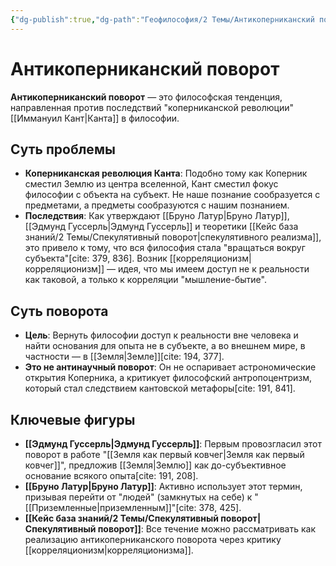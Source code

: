```yaml
---
{"dg-publish":true,"dg-path":"Геофилософия/2 Темы/Антикоперниканский поворот.md","permalink":"/geofilosofiya/2-temy/antikopernikanskij-povorot/"}
---
```



# Антикоперниканский поворот

**Антикоперниканский поворот** — это философская тенденция, направленная против последствий "коперниканской революции" [[Иммануил Кант\|Канта]] в философии.

## Суть проблемы
- **Коперниканская революция Канта**: Подобно тому как Коперник сместил Землю из центра вселенной, Кант сместил фокус философии с объекта на субъект. Не наше познание сообразуется с предметами, а предметы сообразуются с нашим познанием.
- **Последствия**: Как утверждают [[Бруно Латур\|Бруно Латур]], [[Эдмунд Гуссерль\|Эдмунд Гуссерль]] и теоретики [[Кейс база знаний/2 Темы/Спекулятивный поворот\|спекулятивного реализма]], это привело к тому, что вся философия стала "вращаться вокруг субъекта"[cite: 379, 836]. Возник [[корреляционизм\|корреляционизм]] — идея, что мы имеем доступ не к реальности как таковой, а только к корреляции "мышление-бытие".

## Суть поворота
- **Цель**: Вернуть философии доступ к реальности вне человека и найти основания для опыта не в субъекте, а во внешнем мире, в частности — в [[Земля\|Земле]][cite: 194, 377].
- **Это не антинаучный поворот**: Он не оспаривает астрономические открытия Коперника, а критикует философский антропоцентризм, который стал следствием кантовской метафоры[cite: 191, 841].

## Ключевые фигуры
- **[[Эдмунд Гуссерль\|Эдмунд Гуссерль]]**: Первым провозгласил этот поворот в работе "[[Земля как первый ковчег\|Земля как первый ковчег]]", предложив [[Земля\|Землю]] как до-субъективное основание всякого опыта[cite: 191, 208].
- **[[Бруно Латур\|Бруно Латур]]**: Активно использует этот термин, призывая перейти от "людей" (замкнутых на себе) к "[[Приземленные\|приземленным]]"[cite: 378, 425].
- **[[Кейс база знаний/2 Темы/Спекулятивный поворот\|Спекулятивный поворот]]**: Все течение можно рассматривать как реализацию антикоперниканского поворота через критику [[корреляционизм\|корреляционизма]].



